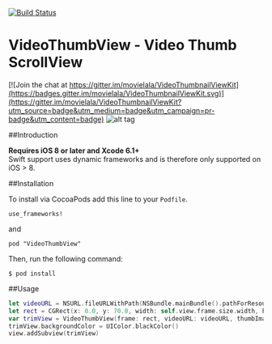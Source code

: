 [![Build Status](https://travis-ci.org/movielala/VideoThumbnailViewKit.svg?branch=master)](https://travis-ci.org/movielala/VideoThumbnailViewKit)

# VideoThumbView - Video Thumb ScrollView

[![Join the chat at https://gitter.im/movielala/VideoThumbnailViewKit](https://badges.gitter.im/movielala/VideoThumbnailViewKit.svg)](https://gitter.im/movielala/VideoThumbnailViewKit?utm_source=badge&utm_medium=badge&utm_campaign=pr-badge&utm_content=badge)
![alt tag](http://i60.tinypic.com/ma8g09.png)

##Introduction

__Requires iOS 8 or later and Xcode 6.1+__<br/>
 Swift support uses dynamic frameworks and is therefore only supported on iOS > 8.

##Installation

To install via CocoaPods add this line to your `Podfile`.

```
use_frameworks!
```
and
```
pod "VideoThumbView"
```

Then, run the following command:

```$ pod install```

##Usage

```swift
let videoURL = NSURL.fileURLWithPath(NSBundle.mainBundle().pathForResource("Video", ofType: "mp4")!)!
let rect = CGRect(x: 0.0, y: 70.0, width: self.view.frame.size.width, height: 100.0)
var trimView = VideoThumbView(frame: rect, videoURL: videoURL, thumbImageWidth: 100)
trimView.backgroundColor = UIColor.blackColor()
view.addSubview(trimView)
```
